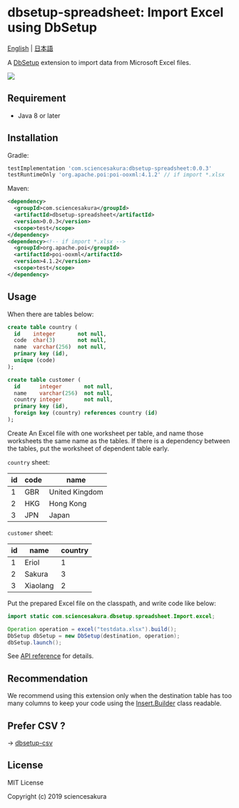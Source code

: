 # dbsetup-spreadsheet: Import Excel using DbSetup

[English](README.md) | [日本語](README.ja.md)

A [DbSetup](http://dbsetup.ninja-squad.com/) extension to import data from Microsoft Excel files.

![](https://github.com/sciencesakura/dbsetup-spreadsheet/workflows/build/badge.svg)

## Requirement

* Java 8 or later

## Installation

Gradle:

```groovy
testImplementation 'com.sciencesakura:dbsetup-spreadsheet:0.0.3'
testRuntimeOnly 'org.apache.poi:poi-ooxml:4.1.2' // if import *.xlsx
```

Maven:

```xml
<dependency>
  <groupId>com.sciencesakura</groupId>
  <artifactId>dbsetup-spreadsheet</artifactId>
  <version>0.0.3</version>
  <scope>test</scope>
</dependency>
<dependency><!-- if import *.xlsx -->
  <groupId>org.apache.poi</groupId>
  <artifactId>poi-ooxml</artifactId>
  <version>4.1.2</version>
  <scope>test</scope>
</dependency>
```

## Usage

When there are tables below:

```sql
create table country (
  id    integer       not null,
  code  char(3)       not null,
  name  varchar(256)  not null,
  primary key (id),
  unique (code)
);

create table customer (
  id      integer       not null,
  name    varchar(256)  not null,
  country integer       not null,
  primary key (id),
  foreign key (country) references country (id)
);
```

Create An Excel file with one worksheet per table, and name those worksheets the same name as the tables. If there is a dependency between the tables, put the worksheet of dependent table early.

`country` sheet:

|id|code|name|
|--|----|----|
| 1|GBR |United Kingdom|
| 2|HKG |Hong Kong|
| 3|JPN |Japan|

`customer` sheet:

|id|name|country|
|--|----|-------|
| 1|Eriol|1|
| 2|Sakura|3|
| 3|Xiaolang|2|

Put the prepared Excel file on the classpath, and write code like below:

```java
import static com.sciencesakura.dbsetup.spreadsheet.Import.excel;

Operation operation = excel("testdata.xlsx").build();
DbSetup dbSetup = new DbSetup(destination, operation);
dbSetup.launch();
```

See [API reference](https://sciencesakura.github.io/dbsetup-spreadsheet/) for details.

## Recommendation

We recommend using this extension only when the destination table has too many columns to keep your code using the [Insert.Builder](http://dbsetup.ninja-squad.com/apidoc/2.1.0/com/ninja_squad/dbsetup/operation/Insert.Builder.html) class readable.

## Prefer CSV ?

→ [dbsetup-csv](https://github.com/sciencesakura/dbsetup-csv)

## License

MIT License

Copyright (c) 2019 sciencesakura

